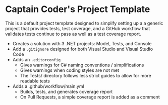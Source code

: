 # Captain Coder's Project Template

This is a default project template designed to simplify setting up a a generic
project that provides tests, test coverage, and a GitHub workflow that validates
tests continue to pass as well as a test coverage report.

* Creates a solution with 3 .NET projects: Model, Tests, and Console
* Add a `.gitignore` designed for both Visual Studio and Visual Studio Code
* Adds an `.editorconfig`
  * Gives warnings for C# naming conventions / simplifications
  * Gives warnings when coding styles are not met
  * The Tests/ directory follows less strict guides to allow for more readable tests
* Adds a .github/workflow/main.yml
  * Builds, tests, and generates coverage report
  * On Pull Requests, a simple coverage report is added as a comment

